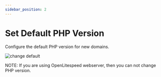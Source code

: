 ```yaml
---
sidebar_position: 2  
---
```


# Set Default PHP Version  

Configure the default PHP version for new domains.


![change default](/img/panel/v2/openpanel_cahnge_default_php_version.gif)

NOTE: If you are using OpenLitespeed webserver, then you can not change PHP version.
